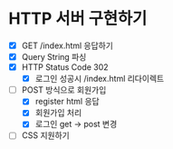 # HTTP 서버 구현하기

- [x] GET /index.html 응답하기
- [x] Query String 파싱
- [x] HTTP Status Code 302
  - [x] 로그인 성공시 /index.html 리다이렉트
- [ ] POST 방식으로 회원가입
  - [x] register html 응답
  - [x] 회원가입 처리
  - [x] 로그인 get -> post 변경
- [ ] CSS 지원하기